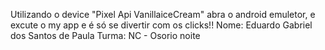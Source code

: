 Utilizando o device "Pixel Api VanillaiceCream" abra o android emuletor, e excute o my app e é só se divertir com os clicks!!
Nome: Eduardo Gabriel dos Santos de Paula
Turma: NC - Osorio noite
